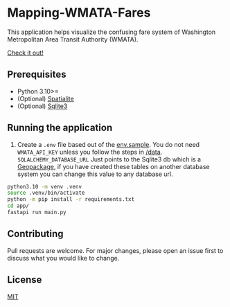 # Mapping-WMATA-Fares
This application helps visualize the confusing fare system of Washington Metropolitan Area Transit Authority (WMATA).

[Check it out!](http://wmatafares.com)

## Prerequisites

* Python 3.10>=
* (Optional) [Spatialite](https://www.gaia-gis.it/fossil/libspatialite/index)
* (Optional) [Sqlite3](https://sqlite.org/)

## Running the application

1. Create a `.env` file based out of the [env.sample](https://github.com/winstonhoyle/Mapping-WMATA-Fares/tree/main/env.sample). You do not need `WMATA_API_KEY` unless you follow the steps in [/data](https://github.com/winstonhoyle/Mapping-WMATA-Fares/tree/main/data/README.md). `SQLALCHEMY_DATABASE_URL` Just points to the Sqlite3 db which is a [Geopackage](https://www.geopackage.org/), if you have created these tables on another database system you can change this value to any database url. 

```bash
python3.10 -m venv .venv
source .venv/bin/activate
python -m pip install -r requirements.txt
cd app/
fastapi run main.py
```

## Contributing
Pull requests are welcome. For major changes, please open an issue first to discuss what you would like to change.

## License
[MIT](https://choosealicense.com/licenses/mit/)
